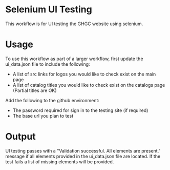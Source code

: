 # Selenium UI Testing

This workflow is for UI testing the GHGC website using selenium.

# Usage

To use this workflow as part of a larger workflow, first update the ui_data.json file to include the following:

- A list of src links for logos you would like to check exist on the main page
- A list of catalog titles you would like to check exist on the catalogs page (Partial titles are OK)

Add the following to the github environment:
- The password required for sign in to the testing site (if required)
- The base url you plan to test

# Output

UI testing passes with a "Validation successful. All elements are present." message if all elements provided in the ui_data.json file are located.
If the test fails a list of missing elements will be provided.